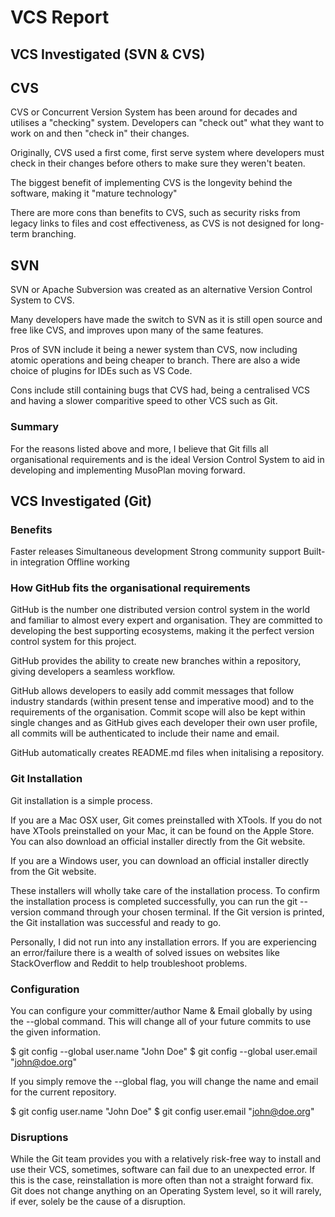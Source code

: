 # VCS Report

## VCS Investigated (SVN & CVS)

## CVS

CVS or Concurrent Version System has been around for decades and utilises a "checking" system. Developers can "check out" what they want to work on and then "check in" their changes.

Originally, CVS used a first come, first serve system where developers must check in their changes before others to make sure they weren't beaten.

The biggest benefit of implementing CVS is the longevity behind the software, making it "mature technology"

There are more cons than benefits to CVS, such as security risks from legacy links to files and cost effectiveness, as CVS is not designed for long-term branching.

## SVN

SVN or Apache Subversion was created as an alternative Version Control System to CVS.

Many developers have made the switch to SVN as it is still open source and free like CVS, and improves upon many of the same features.

Pros of SVN include it being a newer system than CVS, now including atomic operations and being cheaper to branch. There are also a wide choice of plugins for IDEs such as VS Code.

Cons include still containing bugs that CVS had, being a centralised VCS and having a slower comparitive speed to other VCS such as Git.

### Summary

For the reasons listed above and more, I believe that Git fills all organisational requirements and is the ideal Version Control System to aid in developing and implementing MusoPlan moving forward.


## VCS Investigated (Git)

### **Benefits**
  
  Faster releases
  Simultaneous development
  Strong community support
  Built-in integration
  Offline working

### **How GitHub fits the organisational requirements**
  
  GitHub is the number one distributed version control system in the world and familiar to almost every expert and organisation. They are committed to developing the best supporting ecosystems, making it the perfect version control system for this project.

  GitHub provides the ability to create new branches within a repository, giving developers a seamless workflow.

  GitHub allows developers to easily add commit messages that follow industry standards (within present tense and imperative mood) and to the requirements of the organisation. Commit scope will also be kept within single changes and as GitHub gives each developer their own user profile, all commits will be authenticated to include their name and email.

  GitHub automatically creates README.md files when initalising a repository.

### **Git Installation**
  
  Git installation is a simple process.
  
  If you are a Mac OSX user, Git comes preinstalled with XTools. If you do not have XTools preinstalled on your Mac, it can be found on the Apple Store. You can also download an official installer directly from the Git website.
  
  If you are a Windows user, you can download an official installer directly from the Git website.

  These installers will wholly take care of the installation process. To confirm the installation process is completed successfully, you can run the git --version command through your chosen terminal. If the Git version is printed, the Git installation was successful and ready to go.

  Personally, I did not run into any installation errors. If you are experiencing an error/failure there is a wealth of solved issues on websites like StackOverflow and Reddit to help troubleshoot problems.

### **Configuration**
  
  You can configure your committer/author Name & Email globally by using the --global command. This will change all of your future commits to use the given information.

  $ git config --global user.name "John Doe"
  $ git config --global user.email "john@doe.org"

  If you simply remove the --global flag, you will change the name and email for the current repository.

  $ git config user.name "John Doe"
  $ git config user.email "john@doe.org"

### **Disruptions**
  
  While the Git team provides you with a relatively risk-free way to install and use their VCS, sometimes, software can fail due to an unexpected error. If this is the case, reinstallation is more often than not a straight forward fix. Git does not change anything on an Operating System level, so it will rarely, if ever, solely be the cause of a disruption.